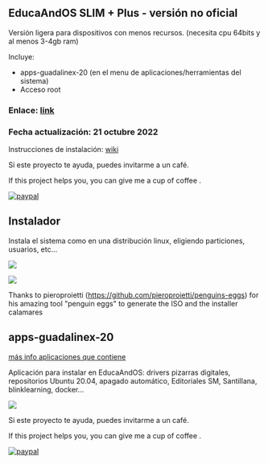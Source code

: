 ## EducaAndOS SLIM + Plus - versión no oficial

Versión ligera para dispositivos con menos recursos.
(necesita cpu 64bits y al menos 3-4gb ram)

Incluye:

+ apps-guadalinex-20 (en el menu de aplicaciones/herramientas del sistema)
+ Acceso root

### Enlace:  [link](https://tinyurl.com/eosplusslim)
### Fecha actualización: 21 octubre 2022

Instrucciones de instalación: [wiki](https://github.com/aosucas499/guadalinex/wiki/Instalación)

Si este proyecto te ayuda, puedes invitarme a un café.


If this project helps you,  you can give me a cup of coffee .


[![paypal](https://www.paypalobjects.com/en_US/i/btn/btn_donateCC_LG.gif)](https://www.paypal.com/donate?business=FUMT27MVTRTHJ&no_recurring=0&item_name=Proyectos+TIC+Andaluc%C3%ADa&currency_code=EUR)

## Instalador
Instala el sistema como en una distribución linux, eligiendo particiones, usuarios, etc...

![](https://github.com/aosucas499/guadalinex/blob/slim/im%C3%A1genes/educaandos_install.png)

![](https://github.com/aosucas499/guadalinex/blob/slim/im%C3%A1genes/educaandos_partition.png)

Thanks to pieroproietti (https://github.com/pieroproietti/penguins-eggs) for his amazing tool "penguin eggs" to generate the ISO and the installer calamares



## apps-guadalinex-20
[más info aplicaciones que contiene](https://github.com/aosucas499/guadalinex/wiki/Apps-guadalinex20)

Aplicación para instalar en EducaAndOS: drivers pizarras digitales, repositorios Ubuntu 20.04, apagado automático, Editoriales SM, Santillana, blinklearning, docker...

![](https://github.com/aosucas499/guadalinex/blob/slim/im%C3%A1genes/VirtualBox_guadalinex%2020.png)


Si este proyecto te ayuda, puedes invitarme a un café.


If this project helps you,  you can give me a cup of coffee .


[![paypal](https://www.paypalobjects.com/en_US/i/btn/btn_donateCC_LG.gif)](https://www.paypal.com/donate?business=FUMT27MVTRTHJ&no_recurring=0&item_name=Proyectos+TIC+Andaluc%C3%ADa&currency_code=EUR)

